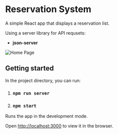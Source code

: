 
# Reservation System

A simple React app that displays a reservation list.

Using a server library for API requsets:

- **json-server**

![Home Page](https://github.com/asaf6024/delawvery-asaf/blob/master/public/delawvery.JPG)

## Getting started


In the project directory, you can run:

1. ### `npm run server`

2. ### `npm start`

Runs the app in the development mode.<br />

Open [http://localhost:3000](http://localhost:3000) to view it in the browser.
